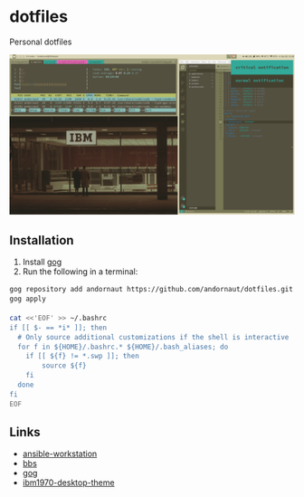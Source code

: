 # dotfiles

Personal dotfiles

![ibm-dark-theme](https://github.com/andornaut/ibm1970-desktop-theme/blob/main/screenshot.png)

## Installation

1. Install [gog](https://github.com/andornaut/gog)
1. Run the following in a terminal:

```bash
gog repository add andornaut https://github.com/andornaut/dotfiles.git
gog apply

cat <<'EOF' >> ~/.bashrc
if [[ $- == *i* ]]; then
  # Only source additional customizations if the shell is interactive
  for f in ${HOME}/.bashrc.* ${HOME}/.bash_aliases; do
    if [[ ${f} != *.swp ]]; then
        source ${f}
    fi
  done
fi
EOF

```

## Links

* [ansible-workstation](https://github.com/andornaut/ansible-workstation)
* [bbs](https://github.com/andornaut/bbs)
* [gog](https://github.com/andornaut/gog)
* [ibm1970-desktop-theme](https://github.com/andornaut/ibm1970-desktop-theme)
